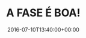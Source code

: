 ---
layout: post
title: "A FASE É BOA!"
date: 2016-07-10T13:40:00+00:00
external_link: "http://globoesporte.globo.com/sp/campinas-e-regiao/blogs/especial-blog/torcedor-da-ponte-preta/post/fase-e-boa.html"
categories: news "Blog Rafael Ras"
---